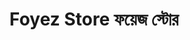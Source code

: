 ---
title: "Foyez Store ফয়েজ স্টোর"
url: /dhaka-chittagong-highway-chauddagram-chittagong-division/foyez-store-phy-ej-sttor/
shop: dairy
---